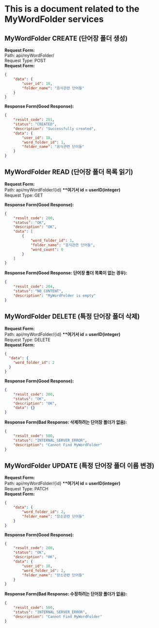 # This is a document related to the MyWordFolder services

## MyWordFolder CREATE (단어장 폴더 생성)
__Request Form:__   
Path: api/myWordFolder/  
Request Type: POST    
__Request Form:__
```json
{
    "data": {
        "user_id": 18,
        "folder_name": "음식관련 단어들"
    }
}
```
      
__Response Form(Good Response):__   
```json
{
    "result_code": 201,
    "status": "CREATED",
    "description": "Successfully created",
    "data": {
        "user_id": 18,
        "word_folder_id": 1,
        "folder_name": "음식관련 단어들"
    }
}
```
   

## MyWordFolder READ (단어장 폴더 목록 읽기)
__Request Form:__      
Path: api/myWordFolder/{id} __**여기서 id = userID(integer)__     
Request Type: GET      

__Response Form(Good Response):__
```json
{
    "result_code": 200,
    "status": "OK",
    "description": "OK",
    "data": [
        {
            "word_folder_id": 1,
            "folder_name": "음식관련 단어들",
            "word_count": 0
        }
    ]
}
```
   
__Response Form(Good Response: 단어장 폴더 목록이 없는 경우):__
```json
{
    "result_code": 204,
    "status": "NO_CONTENT",
    "description": "MyWordFolder is empty"
}
```
   
## MyWordFolder DELETE (특정 단어장 폴더 삭제)
__Request Form:__      
Path: api/myWordFolder/{id} __**여기서 id = userID(integer)__     
Request Type: DELETE  
__Request Form:__
```json
{
  "data": {
    "word_folder_id": 2
  }
}
```
   
__Response Form(Good Response):__
```json
{
    "result_code": 200,
    "status": "OK",
    "description": "OK",
    "data": {}
}
```
   
__Response Form(Bad Response: 삭제하려는 단어장 폴더가 없음):__
```json
{
    "result_code": 500,
    "status": "INTERNAL_SERVER_ERROR",
    "description": "Cannot Find MyWordFolder"
}
```

   
## MyWordFolder UPDATE (특정 단어장 폴더 이름 변경)
__Request Form:__   
Path: api/myWordFolder/{id} __**여기서 id = userID(integer)__     
Request Type: PATCH   
__Request Form:__
```json
{
    "data": {
        "word_folder_id": 2,
        "folder_name": "장소관련 단어들"
    }
}
```
   
__Response Form(Good Response):__
```json
{
    "result_code": 200,
    "status": "OK",
    "description": "OK",
    "data": {
        "user_id": 18,
        "word_folder_id": 2,
        "folder_name": "장소관련 단어들"
    }
}
```
   
__Response Form(Bad Response: 수정하려는 단어장 폴더가 없음):__
```json
{
    "result_code": 500,
    "status": "INTERNAL_SERVER_ERROR",
    "description": "Cannot Find MyWordFolder"
}
```
